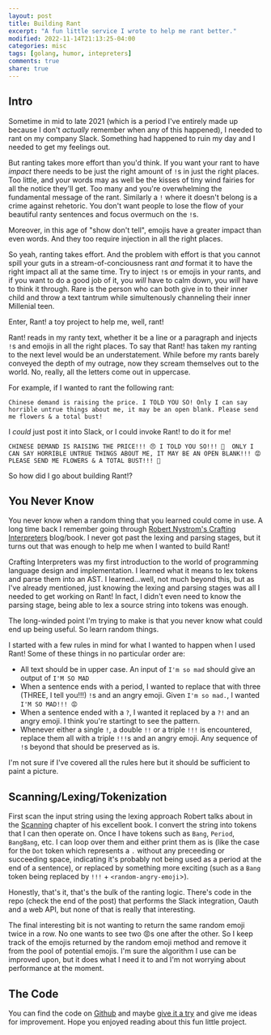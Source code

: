 ```yaml
---
layout: post
title: Building Rant
excerpt: "A fun little service I wrote to help me rant better."
modified: 2022-11-14T21:13:25-04:00
categories: misc
tags: [golang, humor, intepreters]
comments: true
share: true
---
```


## Intro

Sometime in mid to late 2021 (which is a period I've entirely made up because I don't _actually_ remember when any of this happened), I needed to rant on my company Slack. Something had happened to ruin my day and I needed to get my feelings out.

But ranting takes more effort than you'd think. If you want your rant to have _impact_ there needs to be just the right amount of `!`s in just the right places. Too little, and your words may as well be the kisses of tiny wind fairies for all the notice they'll get. Too many and you're overwhelming the fundamental message of the rant. Similarly a `!` where it doesn't belong is a crime against rehetoric. You don't want people to lose the flow of your beautiful ranty sentences and focus overmuch on the `!`s.

Moreover, in this age of "show don't tell", emojis have a greater impact than even words. And they too require injection in all the right places.

So yeah, ranting takes effort. And the problem with effort is that you cannot spill your guts in a stream-of-conciousness rant _and_ format it to have the right impact all at the same time. Try to inject `!`s or emojis in your rants, and if you want to do a good job of it, you _will_ have to calm down, you _will_ have to think it through. Rare is the person who can both give in to their inner child and throw a text tantrum while simultenously channeling their inner Millenial teen.

Enter, Rant! a toy project to help me, well, rant!

Rant! reads in my ranty text, whether it be a line or a paragraph and injects `!`s and emojis in all the right places. To say that Rant! has taken my ranting to the next level would be an understatement. While before my rants barely conveyed the depth of my outrage, now they scream themselves out to the world. No, really, all the letters come out in uppercase.

For example, if I wanted to rant the following rant:

```
Chinese demand is raising the price. I TOLD YOU SO! Only I can say horrible untrue things about me, it may be an open blank. Please send me flowers & a total bust!
```

I _could_ just post it into Slack, or I could invoke Rant! to do it for me!

```
CHINESE DEMAND IS RAISING THE PRICE!!! 😠 I TOLD YOU SO!!! 🤬  ONLY I CAN SAY HORRIBLE UNTRUE THINGS ABOUT ME, IT MAY BE AN OPEN BLANK!!! 😡 PLEASE SEND ME FLOWERS & A TOTAL BUST!!! 😤
```

So how did I go about building Rant!?

## You Never Know

You never know when a random thing that you learned could come in use. A long time back I remember going through [Robert Nystrom's Crafting Interpreters](https://craftinginterpreters.com/) blog/book. I never got past the lexing and parsing stages, but it turns out that was enough to help me when I wanted to build Rant!

Crafting Interpreters was my first introduction to the world of programming language design and implementation. I learned what it means to lex tokens and parse them into an AST. I learned...well, not much beyond this, but as I've already mentioned, just knowing the lexing and parsing stages was all I needed to get working on Rant! In fact, I didn't even need to know the parsing stage, being able to lex a source string into tokens was enough.

The long-winded point I'm trying to make is that you never know what could end up being useful. So learn random things.

I started with a few rules in mind for what I wanted to happen when I used Rant! Some of these things in no particular order are:
- All text should be in upper case. An input of `I'm so mad` should give an output of `I'M SO MAD`
- When a sentence ends with a period, I wanted to replace that with three (THREE, I tell you!!!) `!`s and an angry emoji. Given `I'm so mad.`, I wanted `I'M SO MAD!!! 😡`
- When a sentence ended with a `?`, I wanted it replaced by a `?!` and an angry emoji. I think you're startingt to see the pattern.
- Whenever either a single `!`, a double `!!` or a triple `!!!` is encountered, replace them all with a triple `!!!`s and an angry emoji. Any sequence of `!`s beyond that should be preserved as is.

I'm not sure if I've covered all the rules here but it should be sufficient to paint a picture.

## Scanning/Lexing/Tokenization

First scan the input string using the lexing approach Robert talks about in the [Scanning](https://craftinginterpreters.com/scanning.html) chapter of his excellent book. I convert the string into tokens that I can then operate on. Once I have tokens such as `Bang`, `Period`, `BangBang`, etc. I can loop over them and either print them as is (like the case for the `Dot` token which represents a `.` without any preceeding or succeeding space, indicating it's probably not being used as a period at the end of a sentence), or replaced by something more exciting (such as a `Bang` token being replaced by `!!!` + `<random-angry-emoji`>).

Honestly, that's it, that's the bulk of the ranting logic. There's code in the repo (check the end of the post) that performs the Slack integration, Oauth and a web API, but none of that is really that interesting.

The final interesting bit is not wanting to return the same random emoji twice in a row. No one wants to see two 😡s one after the other. So I keep track of the emojis returned by the random emoji method and remove it from the pool of potential emojis. I'm sure the algorithm I use can be improved upon, but it does what I need it to and I'm not worrying about performance at the moment.

## The Code

You can find the code on [Github](https://github.com/BadgerBadgerBadgerBadger/rant) and maybe [give it a try](https://rant.badgerbadgerbadgerbadger.dev/) and give me ideas for improvement. Hope you enjoyed reading about this fun little project.
